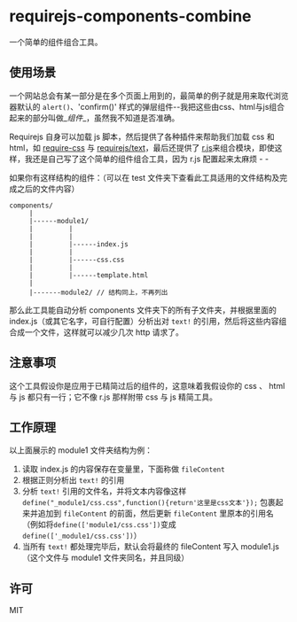 # requirejs-components-combine
一个简单的组件组合工具。

## 使用场景
一个网站总会有某一部分是在多个页面上用到的，最简单的例子就是用来取代浏览器默认的 `alert()`、'confirm()' 样式的弹层组件--我把这些由css、html与js组合起来的部分叫做_*组件*_，虽然我不知道是否准确。

Requirejs 自身可以加载 js 脚本，然后提供了各种插件来帮助我们加载 css 和 html，如 [require-css](https://github.com/guybedford/require-css) 与 [requirejs/text](https://github.com/requirejs/text)，最后还提供了 [r.js](https://github.com/jrburke/r.js)来组合模块，即使这样，我还是自己写了这个简单的组件组合工具，因为 r.js 配置起来太麻烦 - -

如果你有这样结构的组件：（可以在 test 文件夹下查看此工具适用的文件结构及完成之后的文件内容）
```
components/
     |
     |------module1/
     |         |
     |         |
     |         |------index.js
     |         |
     |         |------css.css
     |         |
     |         |------template.html
     |
     |-------module2/ // 结构同上，不再列出
```
那么此工具能自动分析 components 文件夹下的所有子文件夹，并根据里面的 index.js（或其它名字，可自行配置）分析出对 `text!` 的引用，然后将这些内容组合成一个文件，这样就可以减少几次 http 请求了。

## 注意事项
这个工具假设你是应用于已精简过后的组件的，这意味着我假设你的 css 、 html 与 js 都只有一行；它不像 r.js 那样附带 css 与 js 精简工具。

## 工作原理
以上面展示的 module1 文件夹结构为例：
1. 读取 index.js 的内容保存在变量里，下面称做 `fileContent`
2. 根据正则分析出 `text!` 的引用
3. 分析 `text!` 引用的文件名，并将文本内容像这样 `define("_module1/css.css",function(){return'这里是css文本'});` 包裹起来并追加到 `fileContent` 的前面，然后更新 `fileContent` 里原本的引用名（例如将`define(['module1/css.css'])`变成`define(['_module1/css.css'])`）
4. 当所有 `text!` 都处理完毕后，默认会将最终的 fileContent 写入 module1.js （这个文件与 module1 文件夹同名，并且同级）

## 许可
MIT
